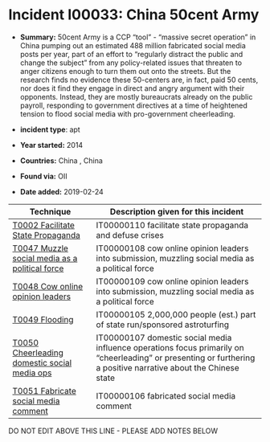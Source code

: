 # Incident I00033: China 50cent Army

* **Summary:** 50cent Army is a CCP “tool” - “massive secret operation” in China pumping out an estimated 488 million fabricated social media posts per year, part of an effort to “regularly distract the public and change the subject” from any policy-related issues that threaten to anger citizens enough to turn them out onto the streets. But the research finds no evidence these 50-centers are, in fact, paid 50 cents, nor does it find they engage in direct and angry argument with their opponents. Instead, they are mostly bureaucrats already on the public payroll, responding to government directives at a time of heightened tension to flood social media with pro-government cheerleading.

* **incident type**: apt

* **Year started:** 2014

* **Countries:** China , China

* **Found via:** OII

* **Date added:** 2019-02-24
 

| Technique | Description given for this incident |
| --------- | ------------------------- |
| [T0002 Facilitate State Propaganda](../generated_pages/techniques/T0002.md) | IT00000110 facilitate state propaganda and defuse crises |
| [T0047 Muzzle social media as a political force](../generated_pages/techniques/T0047.md) | IT00000108 cow online opinion leaders into submission, muzzling social media as a political force |
| [T0048 Cow online opinion leaders](../generated_pages/techniques/T0048.md) | IT00000109 cow online opinion leaders into submission, muzzling social media as a political force |
| [T0049 Flooding](../generated_pages/techniques/T0049.md) | IT00000105 2,000,000 people (est.) part of state run/sponsored astroturfing |
| [T0050 Cheerleading domestic social media ops](../generated_pages/techniques/T0050.md) | IT00000107 domestic social media influence operations focus primarily on “cheerleading” or presenting or furthering a positive narrative about the Chinese state |
| [T0051 Fabricate social media comment](../generated_pages/techniques/T0051.md) | IT00000106 fabricated social media comment |


DO NOT EDIT ABOVE THIS LINE - PLEASE ADD NOTES BELOW